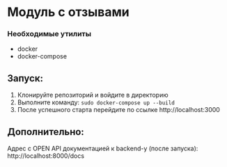 # Модуль с отзывами

### Необходимые утилиты
- docker
- docker-compose

## Запуск:
1) Клонируйте репозиторий и войдите в директорию
2) Выполните команду: `sudo docker-compose up --build`
3) После успешного старта перейдите по ссылке http://localhost:3000

## Дополнительно:

Адрес с OPEN API документацией к backend-у (после запуска): http://localhost:8000/docs